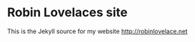 Robin Lovelaces site
==================

This is the Jekyll source for my website http://robinlovelace.net 

